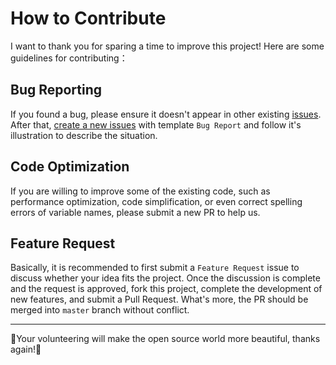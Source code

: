 # How to Contribute

I want to thank you for sparing a time to improve this project! Here are some guidelines for contributing：

## Bug Reporting

If you found a bug, please ensure it doesn't appear in other existing [issues](https://github.com/cotes2020/jekyll-theme-chirpy/issues). After that, [create a new issues](https://github.com/cotes2020/jekyll-theme-chirpy/issues/new/choose) with template `Bug Report` and follow it's illustration to describe the situation.


## Code Optimization

If you are willing to improve some of the existing code, such as performance optimization, code simplification, or even correct spelling errors of variable names, please submit a new PR to help us.


## Feature Request

Basically, it is recommended to first submit a `Feature Request` issue to discuss whether your idea fits the project. Once the discussion is complete and the request is approved, fork this project, complete the development of new features, and submit a Pull Request. What's more, the PR should be merged into `master` branch without conflict.


---

:tada:Your volunteering will make the open source world more beautiful, thanks again!:tada: